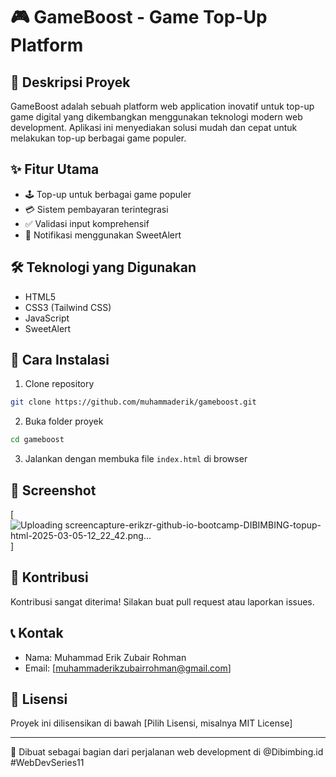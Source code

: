 # 🎮 GameBoost - Game Top-Up Platform

## 📝 Deskripsi Proyek
GameBoost adalah sebuah platform web application inovatif untuk top-up game digital yang dikembangkan menggunakan teknologi modern web development. Aplikasi ini menyediakan solusi mudah dan cepat untuk melakukan top-up berbagai game populer.

## ✨ Fitur Utama
- 🕹️ Top-up untuk berbagai game populer
- 💳 Sistem pembayaran terintegrasi
- ✅ Validasi input komprehensif
- 🔔 Notifikasi menggunakan SweetAlert

## 🛠️ Teknologi yang Digunakan
- HTML5
- CSS3 (Tailwind CSS)
- JavaScript
- SweetAlert

## 🚀 Cara Instalasi
1. Clone repository
```bash
git clone https://github.com/muhammaderik/gameboost.git
```

2. Buka folder proyek
```bash
cd gameboost
```

3. Jalankan dengan membuka file `index.html` di browser

## 📸 Screenshot
[![Uploading screencapture-erikzr-github-io-bootcamp-DIBIMBING-topup-html-2025-03-05-12_22_42.png…]()
]

## 🤝 Kontribusi
Kontribusi sangat diterima! Silakan buat pull request atau laporkan issues.

## 📞 Kontak
- Nama: Muhammad Erik Zubair Rohman
- Email: [muhammaderikzubairrohman@gmail.com]

## 📄 Lisensi
Proyek ini dilisensikan di bawah [Pilih Lisensi, misalnya MIT License]

---

🌟 Dibuat sebagai bagian dari perjalanan web development di @Dibimbing.id #WebDevSeries11
